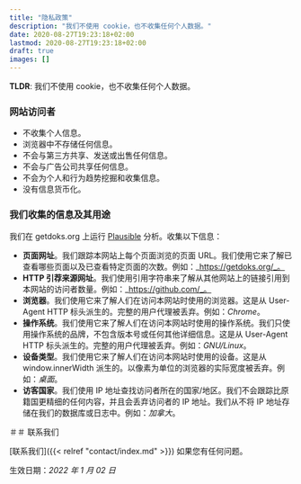 ```yaml
---
title: "隐私政策"
description: "我们不使用 cookie，也不收集任何个人数据。"
date: 2020-08-27T19:23:18+02:00
lastmod: 2020-08-27T19:23:18+02:00
draft: true
images: []
---
```


__TLDR__: 我们不使用 cookie，也不收集任何个人数据。
### 网站访问者

- 不收集个人信息。
- 浏览器中不存储任何信息。
- 不会与第三方共享、发送或出售任何信息。
- 不会与广告公司共享任何信息。
- 不会为个人和行为趋势挖掘和收集信息。
- 没有信息货币化。

### 我们收集的信息及其用途

我们在 getdoks.org 上运行 [Plausible](https://plausible.io/) 分析。收集以下信息：

- __页面网址__。我们跟踪本网站上每个页面浏览的页面 URL。我们使用它来了解已查看哪些页面以及已查看特定页面的次数。例如：_https://getdoks.org/_。
- __HTTP 引荐来源网址__。我们使用引用字符串来了解从其他网站上的链接引用到本网站的访问者数量。例如：_https://github.com/_。
- __浏览器__。我们使用它来了解人们在访问本网站时使用的浏览器。这是从 User-Agent HTTP 标头派生的。完整的用户代理被丢弃。例如：_Chrome_。
- __操作系统__。我们使用它来了解人们在访问本网站时使用的操作系统。我们只使用操作系统的品牌，不包含版本号或任何其他详细信息。这是从 User-Agent HTTP 标头派生的。完整的用户代理被丢弃。例如：_GNU/Linux_。
- __设备类型__。我们使用它来了解人们在访问本网站时使用的设备。这是从 window.innerWidth 派生的。以像素为单位的浏览器的实际宽度被丢弃。例如：_桌面_。
- __访客国家__。我们使用 IP 地址查找访问者所在的国家/地区。我们不会跟踪比原籍国更精细的任何内容，并且会丢弃访问者的 IP 地址。我们从不将 IP 地址存储在我们的数据库或日志中。例如：_加拿大_。

＃＃ 联系我们

[联系我们]({{< relref "contact/index.md" >}}) 如果您有任何问题。

生效日期：_2022 年 1 月 02 日_